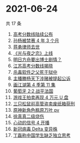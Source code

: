 # 2021-06-24

共 17 条

<!-- BEGIN -->
<!-- 最后更新时间 Thu Jun 24 2021 21:13:53 GMT+0800 (China Standard Time) -->

1. [高考分数线陆续公布](https://www.zhihu.com/search?q=高考分数线)
2. [孙杨被禁赛 4 年 3 个月](https://www.zhihu.com/search?q=孙杨)
3. [蒋勇律师去世](https://www.zhihu.com/search?q=蒋勇)
4. [《光与夜之恋》上线](https://www.zhihu.com/search?q=光与夜之恋)
5. [明日方舟要出博士剧情？](https://www.zhihu.com/search?q=明日方舟)
6. [江苏高考分数线揭晓](https://www.zhihu.com/search?q=江西高考)
7. [杀毒软件之父死于狱中](https://www.zhihu.com/search?q=杀毒软件之父)
8. [主播滕杨天下涉赌被提起公诉](https://www.zhihu.com/search?q=滕杨天下)
9. [画江湖第 4 季第 11 集](https://www.zhihu.com/search?q=画江湖之不良人)
10. [葡萄牙 2:2 战平法国](https://www.zhihu.com/search?q=葡萄牙队)
11. [游戏王拍卖再现 4 万元 U 盘](https://www.zhihu.com/search?q=游戏王)
12. [三只松鼠前高管盗卖废纸箱获刑](https://www.zhihu.com/search?q=三只松鼠)
13. [原神新角色枫原万叶 pv](https://www.zhihu.com/search?q=原神)
14. [徐真真二级烧伤](https://www.zhihu.com/search?q=徐真真)
15. [心动的信号 4 开播](https://www.zhihu.com/search?q=心动的信号4)
16. [新冠病毒 Delta 变异株](https://www.zhihu.com/search?q=新冠病毒)
17. [丁磊称中国学生缺乏独立思考](https://www.zhihu.com/search?q=丁磊)

<!-- END -->
